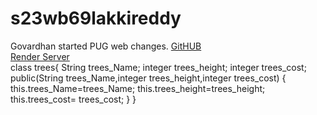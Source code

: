 # s23wb69lakkireddy
Govardhan started PUG web changes.
[GitHUB](https://github.com/Govardhan2164/s23wb69lakkireddy/tree/main)<br>
[Render Server](https://s23wb69lakkireddy.onrender.com)<br>
class trees{ String trees_Name; integer trees_height; integer trees_cost; public(String trees_Name,integer trees_height,integer trees_cost) { this.trees_Name=trees_Name; this.trees_height=trees_height; this.trees_cost= trees_cost; } }